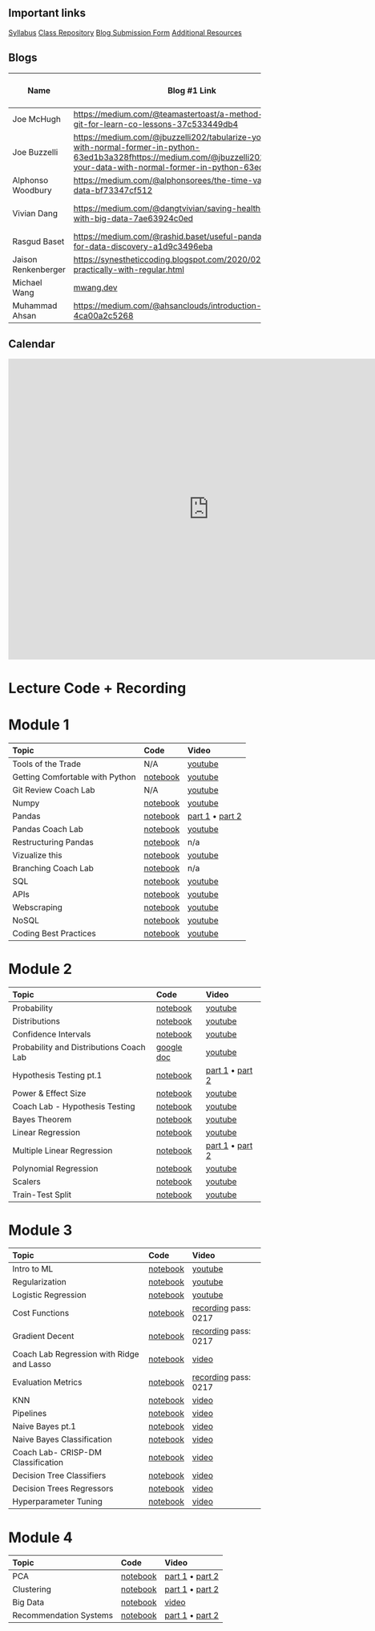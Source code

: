 ## Important links 

[Syllabus](https://hi.flatironschool.com/rs/072-UWY-209/images/FIS_DS_OnCampus_Syllabus_6_5_2019.pdf)
[Class Repository](https://github.com/learn-co-students/dc-ds-021720)
[Blog Submission Form](https://forms.gle/y9HDFK59PLVS74cq8)
[Additional Resources](https://drive.google.com/open?id=1qYxioNRi3tJmA-PrsdJZm16RDEnyk_fsLLETlCRsScU)


## Blogs
|  Name | Blog #1 Link | Blog #2 Link | Blog #3 Link | Blog #4 Link |
| --- | --- | --- | --- | --- |
|Joe McHugh   | https://medium.com/@teamastertoast/a-method-to-using-git-for-learn-co-lessons-37c533449db4 | --- | https://medium.com/@teamastertoast/predicting-hotel-cancellations-af0f9b594b47 | --- |
|Joe Buzzelli  |https://medium.com/@jbuzzelli202/tabularize-your-data-with-normal-former-in-python-63ed1b3a328fhttps://medium.com/@jbuzzelli202/tabularize-your-data-with-normal-former-in-python-63ed1b3a328f| https://medium.com/@jbuzzelli202/bradley-beal-is-he-clutch-lets-look-at-the-stats-3d2a78849f7d?sk=f78b1be4e4b164609616038a98eb589f | https://medium.com/@jbuzzelli202/garbage-in-slightly-less-garbage-out-7fa6caad69af | --- |
|Alphonso Woodbury| https://medium.com/@alphonsorees/the-time-value-of-data-bf73347cf512| https://medium.com/@alphonsorees/recreating-the-mona-loa-curve-38a459f6938a | https://medium.com/@alphonsorees/the-makings-of-a-module-5990100216d4 | --- |
|Vivian Dang   |https://medium.com/@dangtvivian/saving-healthcare-costs-with-big-data-7ae63924c0ed| https://medium.com/@dangtvivian/analysis-of-keytrudas-basket-trial-827d2856753a | https://medium.com/@dangtvivian/choropleth-map-with-jhu-covid-19-dataset-652530332de5 | --- |
|Rasgud Baset|https://medium.com/@rashid.baset/useful-panda-functions-for-data-discovery-a1d9c3496eba|https://medium.com/@rashid.baset/conditions-for-regression-39ed1a54defc|https://medium.com/@rashid.baset/predicting-employee-churn-from-hr-data-4b2b80907605| --- |
|Jaison Renkenberger |https://synestheticcoding.blogspot.com/2020/02/parsing-practically-with-regular.html| --- | --- | --- |
|Michael Wang  | [mwang.dev](mwang.dev) | --- | --- | --- |
|Muhammad Ahsan  | https://medium.com/@ahsanclouds/introduction-to-numpy-4ca00a2c5268 | --- | --- | --- |

## Calendar

<iframe src="https://calendar.google.com/calendar/embed?src=flatironschool.com_dhbkej6bnaeqqeblgfl1ket4e8%40group.calendar.google.com&ctz=America%2FNew_York" style="border: 0" width="800" height="600" frameborder="0" scrolling="no"></iframe>

# Lecture Code + Recording
# Module 1

| Topic                                  | Code                | Video                |
|:---|:---|:---|
|Tools of the Trade| N/A | [youtube](https://youtu.be/7IDBi_E_hDY)|
|Getting Comfortable with Python| [notebook](https://github.com/learn-co-students/dc-ds-021720/blob/master/mod-1/day-2-python-101/python-fundamentals-enkeboll.ipynb)| [youtube](https://youtu.be/GDZFaaxX0yo)|
| Git Review Coach Lab | N/A | [youtube](https://youtu.be/OFwcnTX38f0) |
| Numpy| [notebook](https://github.com/learn-co-students/dc-ds-021720/tree/master/mod-1/day-3-numpy-pandas) | [youtube](https://youtu.be/xkHZj-hXP30) | 
| Pandas | [notebook](https://github.com/learn-co-students/dc-ds-021720/tree/master/mod-1/day-4-more-pandas) | [part 1](https://youtu.be/I7zePxg5zow) • [part 2](https://youtu.be/oMNM8MaGVIE)| 
| Pandas Coach Lab | [notebook](https://github.com/learn-co-students/dc-ds-021720/blob/master/mod-1/day-3-coach-lab-pandas/Pandas%20Tips%20%26%20Review-mmitchell.ipynb) | [youtube](https://youtu.be/zwDRcsde_jA) |
| Restructuring Pandas | [notebook](https://github.com/learn-co-students/dc-ds-021720/tree/master/mod-1/day-5-most-pandas) | n/a |
| Vizualize this | [notebook](https://github.com/learn-co-students/dc-ds-021720/tree/master/mod-1/day-6-visualizations) | [youtube](https://youtu.be/LFzop7O46Xk) |
| Branching Coach Lab | [notebook](https://github.com/learn-co-students/dc-ds-021720/tree/master/mod-1/day-7-coach-lab-git-branching) | n/a |
| SQL | [notebook](https://github.com/learn-co-students/dc-ds-021720/blob/master/mod-1/day-7-sql/sql-to-pandas.ipynb) | [youtube](https://youtu.be/j4smT0Vu40w) |
| APIs | [notebook](https://github.com/learn-co-students/dc-ds-021720/blob/master/mod-1/day-8-apis/json-api.ipynb) | [youtube](https://youtu.be/1PRg67F0m6s) | 
| Webscraping | [notebook](https://github.com/learn-co-students/dc-ds-021720/tree/master/mod-1/day-9-webscraping) | [youtube](https://youtu.be/UmoMPk2ZFH8) |
| NoSQL | [notebook](https://github.com/learn-co-students/dc-ds-021720/blob/master/mod-1/day-10-nosql/nosql.ipynb) | [youtube](https://www.youtube.com/watch?v=6_sTnROy6B8&list=PLc6AmvC5ZybyO-sW8YdyJ86SRl4IZre0t&index=21&t=0s) |
| Coding Best Practices|[notebook](https://github.com/learn-co-students/dc-ds-021720/blob/master/mod-1/day-11-coding_best_practices/coding_best_practices.ipynb)  |[youtube](https://youtu.be/STlwliq41_A)|

# Module 2
| Topic                                  | Code                | Video                |
|:---|:---|:---|
|Probability| [notebook](https://github.com/learn-co-students/dc-ds-021720/blob/master/mod-2/week-1/day-1-Probability-Distributions/Probability/Probability_after_class.ipynb) | [youtube](https://youtu.be/tvD_Y80kvD8)|
|Distributions| [notebook](https://github.com/learn-co-students/dc-ds-021720/blob/master/mod-2/week-1/day-1-Probability-Distributions/Random_variables/Distributions.ipynb) | [youtube](https://youtu.be/uNwcSdyi_MQ)|
| Confidence Intervals| [notebook](https://github.com/learn-co-students/dc-ds-021720/blob/master/mod-2/week-1/day-2-CLT_Confidence_Intervals/confidence-intervals/Confidence_Intervals.ipynb)   |[youtube](https://youtu.be/Q10GdOYP8e4)|
| Probability and Distributions Coach Lab|[google doc](https://docs.google.com/document/d/1H5OVcgtCT5Lz2QoWeGzDQmNS1k6NgHaBxDMqk1n4rd4/edit?usp=sharing) |[youtube](https://youtu.be/2qMv8E6ZG88)|
| Hypothesis Testing pt.1 | [notebook](https://github.com/learn-co-students/dc-ds-021720/blob/master/mod-2/week-1/day-3-hypothesis-testing) | [part 1](https://www.youtube.com/watch?v=pr3bMhOS7gM&feature=youtu.be) • [part 2](https://youtu.be/Bw5k6PRlC44) |
| Power & Effect Size | [notebook](https://github.com/learn-co-students/dc-ds-021720/tree/master/mod-2/week-1/day-4-AB_testing_Effect_size) | [youtube](https://youtu.be/YBrWWIh6H4I) |
| Coach Lab - Hypothesis Testing | [notebook](https://github.com/learn-co-students/dc-ds-021720/blob/master/mod-2/week-1/day-4-AB_testing_Effect_size/coachlab/hypothesis_testing_staff.ipynb) | [youtube](https://youtu.be/PYc4v_4eQcQ) 
| Bayes Theorem | [notebook](https://github.com/learn-co-students/dc-ds-021720/tree/master/mod-2/week-1/day-5-Bayes_theorem) | [youtube](https://youtu.be/93BfcjnNJpk) |
| Linear Regression | [notebook](https://github.com/learn-co-students/dc-ds-021720/blob/master/mod-2/week-2/day-1-Simple_Linear_Regression/Simple_regression_0217_1-after_class.ipynb) | [youtube](https://youtu.be/64-KZxenNsk) |
| Multiple Linear Regression |  [notebook](https://github.com/learn-co-students/dc-ds-021720/blob/master/mod-2/week-2/day-2-multiple_linear_regression/Linear_Regression_Multiple_0217_after_class_1.ipynb) | [part 1](https://youtu.be/Wd-bUDKmJsY) • [part 2](https://youtu.be/YSkMBXnU3to) |
| Polynomial Regression | [notebook](https://github.com/learn-co-students/dc-ds-021720/blob/master/mod-2/week-2/day-3-Polynomial_regression/Experiments-After_Class.ipynb) | [youtube](https://youtu.be/cml_BwEz7JA) | 
| Scalers | [notebook](https://github.com/learn-co-students/dc-ds-021720/blob/master/mod-2/week-2/day-3-Polynomial_regression/Scalers_after_class.ipynb) | [youtube](https://youtu.be/PT6YCfPYIhM) |
| Train-Test Split | [notebook](https://github.com/learn-co-students/dc-ds-021720/tree/master/mod-2/week-2/day-4-Model_Selection-Model_Evaluation) | [youtube](https://youtu.be/AF3d2sW4TwY) | 


# Module 3
| Topic                                  | Code                | Video                |
|:---|:---|:---|
| Intro to ML | [notebook](https://github.com/learn-co-students/dc-ds-021720/tree/master/mod-3/week-1/day-1-Introduction_to_ML) | [youtube](https://youtu.be/q9BfqkxBISg) |
| Regularization | [notebook](https://github.com/learn-co-students/dc-ds-021720/tree/master/mod-3/week-1/day-2-Lasso-Ridge/regularization) | [youtube](https://youtu.be/0o7o8uoBzyk) | 
| Logistic Regression | [notebook](https://github.com/learn-co-students/dc-ds-021720/tree/master/mod-3/week-1/day-3-Logistic_Regression) | [youtube](https://youtu.be/D7voUPKkE78) |
| Cost Functions | [notebook](https://github.com/learn-co-students/dc-ds-021720/tree/master/mod-3/week-1/day-4-Gradient-Descent/01_linear_algebra) | [recording](https://wework.zoom.com/rec/share/39ckbPbd-ltIZNbrymPaVelmA5r8T6a82ihLr_ULzBnfk6aWEFJzKNn2QUQvasJ9) pass: 0217 |
| Gradient Decent | [notebook](https://github.com/learn-co-students/dc-ds-021720/tree/master/mod-3/week-1/day-4-Gradient-Descent/02_gradient_descent) | [recording](https://wework.zoom.com/rec/share/5uBSfr79pl9LWrOO8H2HcL4OEbvZaaa81CRI-KIOyvXTuqnrW-CkxKQLaGgXqj0) pass: 0217 |
|Coach Lab Regression with Ridge and Lasso| [notebook](https://github.com/learn-co-students/dc-ds-021720/blob/master/mod-3/week-1/day-4-Coach_Lab-Lasso-Ridge/Regression-lab-mmitchell.ipynb) | [video](https://wework.zoom.com/rec/share/5pRbN4PR2HhOHYWVxGDmeJ8NDobvaaa80yMc-PFfnU3nvRrCfaMtv2tUb08_myx8)
| Evaluation Metrics | [notebook](https://github.com/learn-co-students/dc-ds-021720/tree/master/mod-3/week-1/day-5-Classification_metrics) | [recording](https://wework.zoom.com/rec/share/u5JKL4zV32hOaZHh832FQawOT8Pdaaa80HcarvAIxUa-8uoze2R27tockqOniXuy) pass: 0217 |
| KNN | [notebook](https://github.com/learn-co-students/dc-ds-021720/tree/master/mod-3/week-2/day-6-knn) | [video](https://wework.zoom.com/rec/share/2_dfEuHC0z5JYM_P50DwRoRmE6qieaa80CkWqPVbxE7ebuza-U1vU7ITKNkFWx3Y) | 
| Pipelines | [notebook](https://github.com/learn-co-students/dc-ds-021720/tree/master/mod-3/week-2/day-6-pipelines) | [video](https://wework.zoom.com/rec/share/_8lIKb_K2X5JUrfK1lnQQIg_P6jgeaa82ihLqaBcn0ZcXJsguZPdPfVJdB17I-YS) | 
| Naive Bayes pt.1| [notebook](https://github.com/learn-co-students/dc-ds-021720/blob/master/mod-3/week-2/day-7-Naive_Bayes/05.05-Naive-Bayes.ipynb) | [video](https://wework.zoom.com/rec/share/y9BFaKzJy0BIG4XvsFiFWrUcQ6Gmeaa81CVPr_Bczxyi0nXtIXqIVJ4ccf328hgz) |
| Naive Bayes Classification| [notebook](https://github.com/learn-co-students/dc-ds-021720/tree/master/mod-3/week-2/day-7-Classification_with_Naive_Bayes) | [video](https://wework.zoom.com/rec/share/tcl_EuDI2n1JHquQ40HGBPQKPqfoeaa81nAWrKZcnR2P6fjuos66VewNOVjAtyKU) |
| Coach Lab- CRISP-DM Classification |[notebook](https://github.com/learn-co-students/dc-ds-021720/blob/master/mod-3/week-2/day-7-Coach_Lab-CRISP-DM-Classification/Mod_3_CRISP_DM-mmitchell.ipynb)|[video](https://wework.zoom.com/rec/share/3sprP7jgznNOS6OU0UzyGak6QoS7aaa81iMXq_oEzRrHa3WXYszAGbbD9nfhlUJP)|
| Decision Tree Classifiers |[notebook](https://github.com/learn-co-students/dc-ds-021720/tree/master/mod-3/week-2/day-8-Decision_tree_classifiers) | [video](https://wework.zoom.com/rec/share/9NReFJrUzmBJRc_muXnReLQIJaG-aaa8gCZMr_JZzx6wMEis5_jh7RgFu9Dr1_sc) |
| Decision Trees Regressors |[notebook](https://github.com/learn-co-students/dc-ds-021720/tree/master/mod-3/week-2/day-8-Decision_tree_regressors) | [video](https://wework.zoom.com/rec/share/1_J7bLHq1TpJH8_i1Gb4Y4wLMJr8T6a8gSNIqfMLxEmMFlDIAFpCQZzcvr7P6mKu) |
| Hyperparameter Tuning | [notebook](https://github.com/learn-co-students/dc-ds-021720/tree/master/mod-3/week-2/day-9-Hyperparameters) | [video](https://wework.zoom.com/rec/share/oudLLJqz20FLZpXQq2CPdbUBOJzFT6a81CMWrPoNmkcSZ1IqwBJDg_Re-Ob7UyEj) | Ensemble Methods | [notebook](https://github.com/learn-co-students/dc-ds-021720/tree/master/mod-3/week-2/day-10-Random_Forests) | [video](https://wework.zoom.com/rec/share/3sZNdbX7_2xJc7fU6EzSeJIMGtjEX6a81CIb_adfyRos5NBuLFaki53SEzniBj1g) |

# Module 4
| Topic                                  | Code                | Video                |
|:---|:---|:---|
| PCA | [notebook](https://github.com/learn-co-students/dc-ds-021720/tree/master/mod-4/week-1/day-1-PCA) | [part 1](https://wework.zoom.us/rec/share/v_5WLIygrUdLXLOUyRzTf4wzDLz3T6a80ycW_6YJyxtldM8-BFTMgB8ZPk02oo1j) • [part 2](https://wework.zoom.us/rec/play/tcZ8I-7-pj43HYCcsgSDVPB6W42_e6usgSEbqPUKxUy8ByMGNgWvM-ATarYGMHeKbNG_sNH2_hHTxpsM?continueMode=true&_x_zm_rtaid=cgzqs1ZgQeKx3scQxFzG0A.1587415704243.45ff9e3afa8a9ab71fa6954ddea7ab01&_x_zm_rhtaid=449) |
| Clustering | [notebook](https://github.com/learn-co-students/dc-ds-021720/tree/master/mod-4/week-1/day-2-clustering) | [part 1](https://wework.zoom.us/rec/share/69BkKumgxm5LYIH08QbbZbMqMa_lX6a8hCUbq_NYyG_z9Rkp7N3dQ5i60J1aYjA) • [part 2](https://wework.zoom.us/rec/share/-p1SDrDI0H1OEqPfxxrASqgdJ5TlX6a8g3JLrPoEmUaKVbBIDbygQx3I2WkPsGB9) |
| Big Data | [notebook](https://github.com/learn-co-students/dc-ds-021720/tree/master/mod-4/week-1/day-3-hadoop-spark) | [video](https://wework.zoom.us/rec/share/-eJ_Creu5H1LSK_95GbuRrchOYHDeaa80CYYqPcJykoIcZggFhWcbsyoLk23hH0a) |
| Recommendation Systems | [notebook](https://github.com/learn-co-students/dc-ds-021720/tree/master/mod-4/week-1/day-4-Recommendation_Systems) | [part 1](https://wework.zoom.com/rec/share/uPVOLbOh-WRLTqPp5xvmfZAeMY_fX6a8gSEZ__EOmk3DiJFkohUV-LCEoS_RatWL) • [part 2](https://wework.zoom.com/rec/share/35RHLbvarV1JZaPLzBHhS5IFNYC_X6a8gyEc-aFYzUYqOTGSVtVtjAAZi6DHaSdU) |
